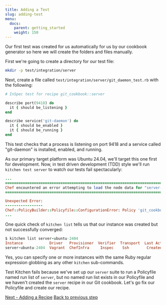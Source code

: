 ```yaml
---
title: Adding a Test
slug: adding-test
menu:
  docs:
    parent: getting_started
    weight: 150
---
```


Our first test was created for us automatically for us by our cookbook generator so here we will create the folders and files manually.

First we're going to create a directory for our test file:

```bash
mkdir -p test/integration/server
```

Next, create a file called `test/integration/server/git_daemon_test.rb` with the following:

```ruby
# InSpec test for recipe git_cookbook::server

describe port(9418) do
  it { should be_listening }
end

describe service('git-daemon') do
  it { should be_enabled }
  it { should be_running }
end
```

This test checks that a process is listening on port 9418 and a service called "git-daemon" is installed, enabled, and running.

As our primary target platform was Ubuntu 24.04, we'll target this one first for development. Now, in test driven development (TDD) style we'll run `kitchen test server` to watch our tests fail spectacularly:

```ruby
...
================================================================================
Chef encountered an error attempting to load the node data for "server-ubuntu-2404"
================================================================================

Unexpected Error:
-----------------
Chef::PolicyBuilder::Policyfile::ConfigurationError: Policy 'git_cookbook' revision 'f9aaaeaa7a929e3370d5224a3c7f07c605721933b9a893d383d0dc478aa48ce8' does not have named_run_list 'server'(available named_run_lists: [])
...
```

One quick check of `kitchen list` tells us that our instance was created but not successfully converged:

```ruby
$ kitchen list server-ubuntu-2404
Instance            Driver   Provisioner  Verifier  Transport  Last Action  Last Error
server-ubuntu-2404  Vagrant  ChefInfra     Inspec    Ssh        Created      Kitchen::ActionFailed
```

Yes, you can specify one or more instances with the same Ruby regular expression globbing as any other `kitchen` sub-commands.

Test Kitchen fails because we've set up our `server` suite to run a Policyfile named run list of `server`, but no named run list exists in our Policyfile and we haven't created the `server` recipe in our Git cookbook. Let's go fix our Policyfile and create our recipe.

<div class="sidebar--footer">
<a class="button primary-cta" href="/docs/getting-started/adding-recipe">Next - Adding a Recipe</a>
<a class="sidebar--footer--back" href="/docs/getting-started/adding-suite">Back to previous step</a>
</div>
